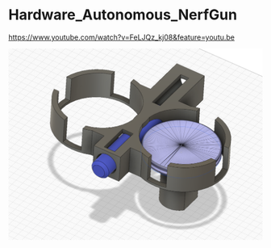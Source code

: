 # Hardware_Autonomous_NerfGun

https://www.youtube.com/watch?v=FeLJQz_kj08&feature=youtu.be

![alt text](https://github.com/aziddy/Hardware_Autonomous_NerfGun/blob/master/iso_shooter.PNG?raw=true "Logo Title Text 1")
